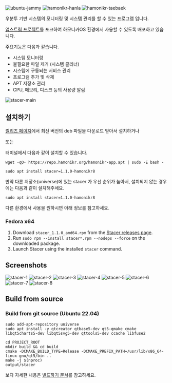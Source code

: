 ![ubuntu-jammy](https://img.shields.io/badge/ubuntu-22.04-red)
![hamonikr-hanla](https://img.shields.io/badge/hamonikr-hanla-purple)
![hamonikr-taebaek](https://img.shields.io/badge/hamonikr-taeback-green)

우분투 기반 시스템의 모니터링 및 시스템 관리를 할 수 있는 프로그램 입니다.

[업스트림 프로젝트](https://github.com/oguzhaninan/Stacer)를 포크하여 하모니카OS 환경에서 사용할 수 있도록 배포하고 있습니다.

주요기능은 다음과 같습니다.

- 시스템 모니터링
- 불필요한 파일 제거 (시스템 클리너) 
- 시스템에 구동되는 서비스 관리
- 프로그램 추가 및 삭제
- APT 저장소 관리
- CPU, 메모리, 디스크 등의 사용량 알림

![stacer-main](docs/stacer.png)

## 설치하기

[릴리즈 페이지](https://github.com/hamonikr/hamonikr-stacer/releases)에서 최신 버전의 deb 파일을 다운로드 받아서 설치하거나

또는 

터미널에서 다음과 같이 설치할 수 있습니다.

```
wget -qO- https://repo.hamonikr.org/hamonikr-app.apt | sudo -E bash -

sudo apt install stacer=1.1.0-hamonikr8  
```

만약 다른 저장소(universe)에 있는 stacer 가 우선 순위가 높아서, 설치되지 않는 경우에는 다음과 같이 설치해주세요.
```
sudo apt install stacer=1.1.0-hamonikr8  
```


다른 환경에서 사용을 원하시면 아래 정보를 참고하세요.

### Fedora x64

1. Download `stacer_1.1.0_amd64.rpm` from the [Stacer releases page](https://github.com/oguzhaninan/Stacer/releases).
2. Run `sudo rpm --install stacer*.rpm --nodeps --force` on the downloaded package.
3. Launch Stacer using the installed `stacer` command.


## Screenshots

![stacer-1](docs/stacer1.png)
![stacer-2](docs/stacer2.png)
![stacer-3](docs/stacer3.png)
![stacer-4](docs/stacer4.png)
![stacer-5](docs/stacer5.png)
![stacer-6](docs/stacer6.png)
![stacer-7](docs/stacer7.png)
![stacer-8](docs/stacer8.png)

## Build from source

### Build from git source (Ubuntu 22.04)

```
sudo add-apt-repository universe
sudo apt install -y qtcreator qtbase5-dev qt5-qmake cmake libqt5charts5-dev libqt5svg5-dev qttools5-dev ccache libfuse2

cd PROJECT_ROOT
mkdir build && cd build
cmake -DCMAKE_BUILD_TYPE=Release -DCMAKE_PREFIX_PATH=/usr/lib/x86_64-linux-gnu/qt5/bin ..
make -j $(nproc)
output/stacer
```

보다 자세한 내용은 [빌드하기 문서](docs/BUILD)를 참고하세요.
